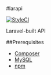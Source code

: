#larapi

<a href="https://github.styleci.io/repos/193153689"><img src="https://github.styleci.io/repos/193153689/shield?branch=master" alt="StyleCI"></a>

Laravel-built API

##Prerequisites
- [Composer](https://getcomposer.org)
- [MySQL](https://mysql.com)
- [npm](https://npmjs.org)
